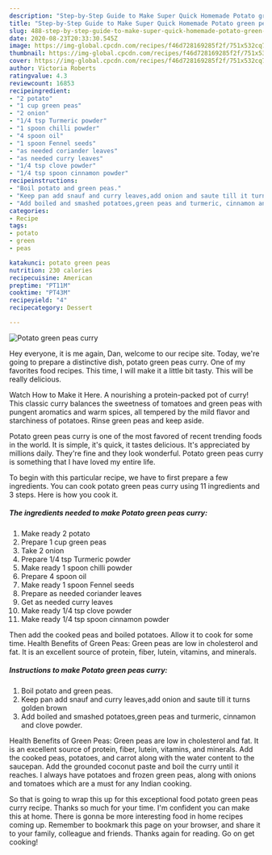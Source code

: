 ```yaml
---
description: "Step-by-Step Guide to Make Super Quick Homemade Potato green peas curry"
title: "Step-by-Step Guide to Make Super Quick Homemade Potato green peas curry"
slug: 488-step-by-step-guide-to-make-super-quick-homemade-potato-green-peas-curry
date: 2020-08-23T20:33:30.545Z
image: https://img-global.cpcdn.com/recipes/f46d728169285f2f/751x532cq70/potato-green-peas-curry-recipe-main-photo.jpg
thumbnail: https://img-global.cpcdn.com/recipes/f46d728169285f2f/751x532cq70/potato-green-peas-curry-recipe-main-photo.jpg
cover: https://img-global.cpcdn.com/recipes/f46d728169285f2f/751x532cq70/potato-green-peas-curry-recipe-main-photo.jpg
author: Victoria Roberts
ratingvalue: 4.3
reviewcount: 16853
recipeingredient:
- "2 potato"
- "1 cup green peas"
- "2 onion"
- "1/4 tsp Turmeric powder"
- "1 spoon chilli powder"
- "4 spoon oil"
- "1 spoon Fennel seeds"
- "as needed coriander leaves"
- "as needed curry leaves"
- "1/4 tsp clove powder"
- "1/4 tsp spoon cinnamon powder"
recipeinstructions:
- "Boil potato and green peas."
- "Keep pan add snauf and curry leaves,add onion and saute till it turns golden brown"
- "Add boiled and smashed potatoes,green peas and turmeric, cinnamon and clove powder."
categories:
- Recipe
tags:
- potato
- green
- peas

katakunci: potato green peas 
nutrition: 230 calories
recipecuisine: American
preptime: "PT11M"
cooktime: "PT43M"
recipeyield: "4"
recipecategory: Dessert

---
```



![Potato green peas curry](https://img-global.cpcdn.com/recipes/f46d728169285f2f/751x532cq70/potato-green-peas-curry-recipe-main-photo.jpg)

Hey everyone, it is me again, Dan, welcome to our recipe site. Today, we're going to prepare a distinctive dish, potato green peas curry. One of my favorites food recipes. This time, I will make it a little bit tasty. This will be really delicious.

Watch How to Make it Here. A nourishing a protein-packed pot of curry! This classic curry balances the sweetness of tomatoes and green peas with pungent aromatics and warm spices, all tempered by the mild flavor and starchiness of potatoes. Rinse green peas and keep aside.

Potato green peas curry is one of the most favored of recent trending foods in the world. It is simple, it's quick, it tastes delicious. It's appreciated by millions daily. They're fine and they look wonderful. Potato green peas curry is something that I have loved my entire life.


To begin with this particular recipe, we have to first prepare a few ingredients. You can cook potato green peas curry using 11 ingredients and 3 steps. Here is how you cook it.

<!--inarticleads1-->

##### The ingredients needed to make Potato green peas curry:

1. Make ready 2 potato
1. Prepare 1 cup green peas
1. Take 2 onion
1. Prepare 1/4 tsp Turmeric powder
1. Make ready 1 spoon chilli powder
1. Prepare 4 spoon oil
1. Make ready 1 spoon Fennel seeds
1. Prepare as needed coriander leaves
1. Get as needed curry leaves
1. Make ready 1/4 tsp clove powder
1. Make ready 1/4 tsp spoon cinnamon powder


Then add the cooked peas and boiled potatoes. Allow it to cook for some time. Health Benefits of Green Peas: Green peas are low in cholesterol and fat. It is an excellent source of protein, fiber, lutein, vitamins, and minerals. 

<!--inarticleads2-->

##### Instructions to make Potato green peas curry:

1. Boil potato and green peas.
1. Keep pan add snauf and curry leaves,add onion and saute till it turns golden brown
1. Add boiled and smashed potatoes,green peas and turmeric, cinnamon and clove powder.


Health Benefits of Green Peas: Green peas are low in cholesterol and fat. It is an excellent source of protein, fiber, lutein, vitamins, and minerals. Add the cooked peas, potatoes, and carrot along with the water content to the saucepan. Add the grounded coconut paste and boil the curry until it reaches. I always have potatoes and frozen green peas, along with onions and tomatoes which are a must for any Indian cooking. 

So that is going to wrap this up for this exceptional food potato green peas curry recipe. Thanks so much for your time. I'm confident you can make this at home. There is gonna be more interesting food in home recipes coming up. Remember to bookmark this page on your browser, and share it to your family, colleague and friends. Thanks again for reading. Go on get cooking!
